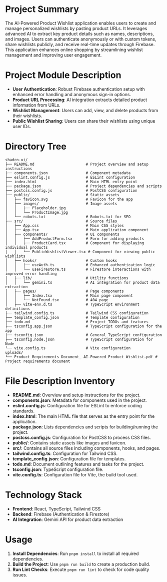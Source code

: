# Project Summary
The AI-Powered Product Wishlist application enables users to create and manage personalized wishlists by pasting product URLs. It leverages advanced AI to extract key product details such as names, descriptions, and images. Users can authenticate anonymously or with custom tokens, share wishlists publicly, and receive real-time updates through Firebase. This application enhances online shopping by streamlining wishlist management and improving user engagement.

# Project Module Description
- **User Authentication**: Robust Firebase authentication setup with enhanced error handling and anonymous sign-in options.
- **Product URL Processing**: AI integration extracts detailed product information from URLs.
- **Wishlist Management**: Users can add, view, and delete products from their wishlists.
- **Public Wishlist Sharing**: Users can share their wishlists using unique user IDs.

# Directory Tree
```
shadcn-ui/
├── README.md                       # Project overview and setup instructions
├── components.json                 # Component metadata
├── eslint.config.js                # ESLint configuration
├── index.html                      # Main HTML entry point
├── package.json                    # Project dependencies and scripts
├── postcss.config.js               # PostCSS configuration
├── public/                         # Static assets
│   ├── favicon.svg                 # Favicon for the app
│   ├── images/                     # Image assets
│   │   ├── Placeholder.jpg
│   │   └── ProductImage.jpg
│   └── robots.txt                  # Robots.txt for SEO
├── src/                            # Source files
│   ├── App.css                     # Main CSS styles
│   ├── App.tsx                     # Main application component
│   ├── components/                 # UI components
│   │   ├── AddProductForm.tsx      # Form for adding products
│   │   ├── ProductCard.tsx         # Component for displaying individual products
│   │   └── PublicWishlistViewer.tsx # Component for viewing public wishlists
│   ├── hooks/                      # Custom hooks
│   │   ├── useAuth.ts              # Enhanced authentication logic
│   │   └── useFirestore.ts         # Firestore interactions with improved error handling
│   ├── lib/                        # Utility functions
│   │   └── gemini.ts               # AI integration for product data extraction
│   ├── pages/                      # Page components
│   │   ├── Index.tsx               # Main page component
│   │   └── NotFound.tsx            # 404 page
│   ├── vite-env.d.ts               # TypeScript environment definitions
├── tailwind.config.ts              # Tailwind CSS configuration
├── template_config.json            # Template configuration
├── todo.md                         # Project TODOs and features
├── tsconfig.app.json               # TypeScript configuration for the app
├── tsconfig.json                   # General TypeScript configuration
├── tsconfig.node.json              # TypeScript configuration for Node
└── vite.config.ts                  # Vite configuration
uploads/
└── Product Requirements Document_ AI-Powered Product Wishlist.pdf # Project requirements document
```

# File Description Inventory
- **README.md**: Overview and setup instructions for the project.
- **components.json**: Metadata for components used in the project.
- **eslint.config.js**: Configuration file for ESLint to enforce coding standards.
- **index.html**: The main HTML file that serves as the entry point for the application.
- **package.json**: Lists dependencies and scripts for building/running the project.
- **postcss.config.js**: Configuration for PostCSS to process CSS files.
- **public/**: Contains static assets like images and favicon.
- **src/**: Contains all source files including components, hooks, and pages.
- **tailwind.config.ts**: Configuration for Tailwind CSS.
- **template_config.json**: Configuration file for templates.
- **todo.md**: Document outlining features and tasks for the project.
- **tsconfig.json**: TypeScript configuration file.
- **vite.config.ts**: Configuration file for Vite, the build tool used.

# Technology Stack
- **Frontend**: React, TypeScript, Tailwind CSS
- **Backend**: Firebase (Authentication & Firestore)
- **AI Integration**: Gemini API for product data extraction

# Usage
1. **Install Dependencies**: Run `pnpm install` to install all required dependencies.
2. **Build the Project**: Use `pnpm run build` to create a production build.
3. **Run Lint Checks**: Execute `pnpm run lint` to check for code quality issues.
